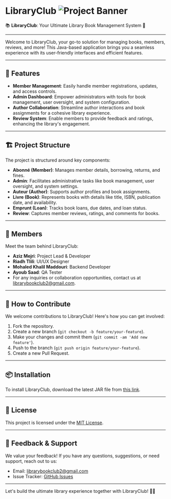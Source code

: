 # LibraryClub ![Project Banner](https://i.imgur.com/EiEeQtv.png)

📚 **LibraryClub**: Your Ultimate Library Book Management System 🚀  

---

Welcome to LibraryClub, your go-to solution for managing books, members, reviews, and more! This Java-based application brings you a seamless experience with its user-friendly interfaces and efficient features.

---

## 🌟 Features

- **Member Management**: Easily handle member registrations, updates, and access controls.
- **Admin Dashboard**: Empower administrators with tools for book management, user oversight, and system configuration.
- **Author Collaboration**: Streamline author interactions and book assignments for a cohesive library experience.
- **Review System**: Enable members to provide feedback and ratings, enhancing the library's engagement.

---

## 🏗️ Project Structure

The project is structured around key components:

- **Abonné (Member)**: Manages member details, borrowing, returns, and fines.
- **Admin**: Facilitates administrative tasks like book management, user oversight, and system settings.
- **Auteur (Author)**: Supports author profiles and book assignments.
- **Livre (Book)**: Represents books with details like title, ISBN, publication date, and availability.
- **Emprunt (Loan)**: Tracks book loans, due dates, and loan status.
- **Review**: Captures member reviews, ratings, and comments for books.

---

## 👥 Members

Meet the team behind LibraryClub:

- **Aziz Mejri**: Project Lead & Developer
- **Riadh Tlili**: UI/UX Designer
- **Mohaled Khalil Maddouri**: Backend Developer
- **Ayoub Saad**: QA Tester
- For any inquiries or collaboration opportunities, contact us at [librarybookclub2@gmail.com](mailto:team@email.com).
---

## 📝 How to Contribute

We welcome contributions to LibraryClub! Here's how you can get involved:

1. Fork the repository.
2. Create a new branch (`git checkout -b feature/your-feature`).
3. Make your changes and commit them (`git commit -am 'Add new feature'`).
4. Push to the branch (`git push origin feature/your-feature`).
5. Create a new Pull Request.

---

## 📦 Installation

To install LibraryClub, download the latest JAR file from [this link](https://drive.google.com/drive/folders/1lE0RM7BLiPTkJt3Q1nWB-jqRGMmNDoDC?usp=sharing).

---

## 📄 License

This project is licensed under the [MIT License](LICENSE).

---

## 📧 Feedback & Support

We value your feedback! If you have any questions, suggestions, or need support, reach out to us:

- Email: [librarybookclub2@gmail.com](mailto:your@email.com)
- Issue Tracker: [GitHub Issues](https://github.com/yourusername/LibraryClub/issues)

---

Let's build the ultimate library experience together with LibraryClub! 📖✨
